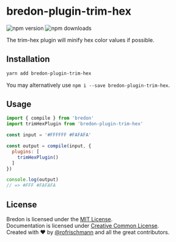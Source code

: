 # bredon-plugin-trim-hex

<img alt="npm version" src="https://badge.fury.io/js/bredon-plugin-trim-hex.svg"> <img alt="npm downloads" src="https://img.shields.io/npm/dm/bredon-plugin-trim-hex.svg">

The trim-hex plugin will minify hex color values if possible.

## Installation
```sh
yarn add bredon-plugin-trim-hex
```
You may alternatively use `npm i --save bredon-plugin-trim-hex`.

## Usage

```javascript
import { compile } from 'bredon'
import trimHexPlugin from 'bredon-plugin-trim-hex'

const input = '#FFFFFF #FAFAFA'

const output = compile(input, {
  plugins: [ 
    trimHexPlugin()
  ]
})

console.log(output)
// => #FFF #FAFAFA
```

## License
Bredon is licensed under the [MIT License](http://opensource.org/licenses/MIT).<br>
Documentation is licensed under [Creative Common License](http://creativecommons.org/licenses/by/4.0/).<br>
Created with ♥ by [@rofrischmann](http://rofrischmann.de) and all the great contributors.
